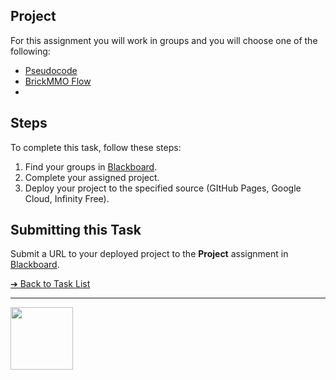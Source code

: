<style>@import url("//readme.codeadam.ca/readme.css");</style>

## Project

For this assignment you will work in groups and you will choose one of the following:

- [Pseudocode](https://pseudocodecodeadam.ca)
- [BrickMMO Flow](https://flow.brickmmo.com/)
- 

## Steps

To complete this task, follow these steps:

1. Find your groups in [Blackboard](https://learn.humber.ca/).
2. Complete your assigned project.
3. Deploy your project to the specified source (GItHub Pages, Google Cloud, Infinity Free). 

## Submitting this Task

Submit a URL to your deployed project to the **Project** assignment in [Blackboard](https://learn.humber.ca/).

[&#10132; Back to Task List](/)

---

<a href="https://brickmmo.com">
<img src="https://brickmmo.com/images/brickmmo-logo-horizontal.jpg" width="100">
</a>
